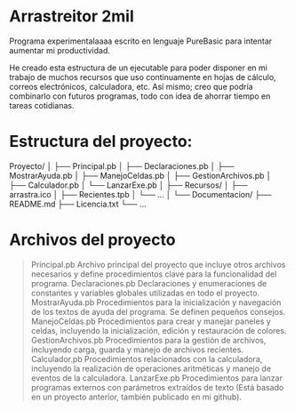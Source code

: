 # Arrastreitor 2mil
Programa experimentalaaaa escrito en lenguaje PureBasic para intentar aumentar mi productividad.

He creado esta estructura de un ejecutable para poder disponer en mi trabajo de muchos recursos que uso continuamente en hojas de cálculo, correos electrónicos, calculadora, etc. Así mismo; creo que podría combinarlo con futuros programas, todo con idea de ahorrar tiempo en tareas cotidianas.

# Estructura del proyecto:
Proyecto/
│
├── Principal.pb
│   ├── Declaraciones.pb
│   ├── MostrarAyuda.pb
│   ├── ManejoCeldas.pb
│   ├── GestionArchivos.pb
│   ├── Calculador.pb
│   └── LanzarExe.pb
│
├── Recursos/
│   ├── arrastra.ico
│   ├── Recientes.tpb
│   └── ...
│
└── Documentacion/
    ├── README.md
    ├── Licencia.txt
    └── ...
# Archivos del proyecto

> Principal.pb
Archivo principal del proyecto que incluye otros archivos necesarios y define procedimientos clave para la funcionalidad del programa.
> Declaraciones.pb
Declaraciones y enumeraciones de constantes y variables globales utilizadas en todo el proyecto.
> MostrarAyuda.pb
Procedimientos para la inicialización y navegación de los textos de ayuda del programa. Se definen pequeños consejos. 
> ManejoCeldas.pb
Procedimientos para crear y manejar paneles y celdas, incluyendo la inicialización, edición y restauración de colores.
> GestionArchivos.pb
Procedimientos para la gestión de archivos, incluyendo carga, guarda y manejo de archivos recientes.
> Calculador.pb
Procedimientos relacionados con la calculadora, incluyendo la realización de operaciones aritméticas y manejo de eventos de la calculadora.
> LanzarExe.pb
Procedimientos para lanzar programas externos con parámetros extraídos de texto (Está basado en un proyecto anterior, también publicado en mi github).


